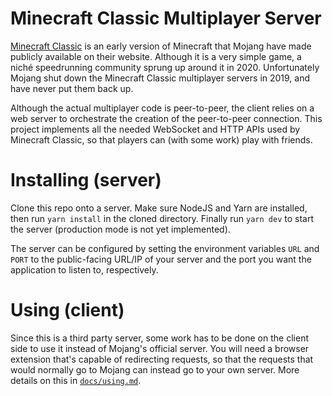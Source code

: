# Minecraft Classic Multiplayer Server

[Minecraft Classic](https://classic.minecraft.net) is an early version of Minecraft that Mojang have made publicly available on their website. Although it is a very simple game, a niché speedrunning community sprung up around it in 2020. Unfortunately Mojang shut down the Minecraft Classic multiplayer servers in 2019, and have never put them back up.

Although the actual multiplayer code is peer-to-peer, the client relies on a web server to orchestrate the creation of the peer-to-peer connection. This project implements all the needed WebSocket and HTTP APIs used by Minecraft Classic, so that players can (with some work) play with friends.

# Installing (server)

Clone this repo onto a server. Make sure NodeJS and Yarn are installed, then run `yarn install` in the cloned directory. Finally run `yarn dev` to start the server (production mode is not yet implemented).

The server can be configured by setting the environment variables `URL` and `PORT` to the public-facing URL/IP of your server and the port you want the application to listen to, respectively.

# Using (client)

Since this is a third party server, some work has to be done on the client side to use it instead of Mojang's official server. You will need a browser extension that's capable of redirecting requests, so that the requests that would normally go to Mojang can instead go to your own server. More details on this in [`docs/using.md`](https://github.com/birjolaxew/minecraft-classic-multiplayer/blob/master/docs/using.md).
